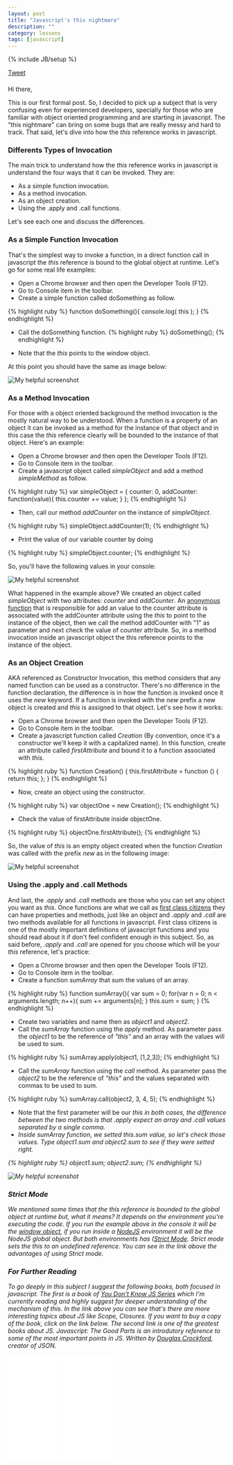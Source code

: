 ```yaml
---
layout: post
title: "Javascript's this nightmare"
description: ""
category: lessons
tags: [javascript]
---
```

{% include JB/setup %}



<div style="margin-bottom: 1.5em;">
	<div>
		<a href="https://twitter.com/share" class="twitter-share-button" style="vertical-align: bottom">Tweet</a>
	</div>
	<div>
		<span id="facebook-share" class="fb-share-button" data-href="http://rafaelcfreire.github.io/lessons/2014/10/11/javascripts-this-nightmare/" data-layout="button"></span>
	</div>
</div>

Hi there,

This is our first formal post. So, I decided to pick up a subject that is very confusing even for experienced developers, specially for those who are familiar with object oriented programming and are starting in javascript. The "this nightmare" can bring on some bugs that are really messy and hard to track. That said, let's dive into how the <i>this</i> reference works in javascript.

### Differents Types of Invocation

The main trick to understand how the <i>this</i> reference works in javascript is understand the four ways that it can be invoked. They are:

- As a simple function invocation.
- As a method invocation.
- As an object creation.
- Using the .apply and .call functions.

Let's see each one and discuss the differences.

### As a Simple Function Invocation
That's the simplest way to invoke a function, in a direct function call in javascript the <i>this</i> reference is bound to the global object at runtime. Let's go for some real life examples:

- Open a Chrome browser and then open the Developer Tools (F12).
- Go to Console item in the toolbar.
- Create a simple function called doSomething as follow.

{% highlight ruby %}
		function doSomething(){
 console.log( this ); 
}
{% endhighlight %}

- Call the doSomething function.
{% highlight ruby %}
		doSomething();
{% endhighlight %}
 
- Note that the <i>this</i> points to the window object.


At this point you should have the same as image below:


![My helpful screenshot](/assets/image_post_2014_10_11.png)


### As a Method Invocation
For those with a object oriented background the method invocation is the mostly natural way to be understood. When a function is a property of an object it can be invoked as a method for the instance of that object and in this case the <i>this</i> reference clearly will be bounded to the instance of that object. Here's an example:

- Open a Chrome browser and then open the Developer Tools (F12).
- Go to Console item in the toolbar.
- Create a javascript object called <i>simpleObject</i> and add a method <i>simpleMethod</i> as follow.

{% highlight ruby %}
var simpleObject = 
{ 
 counter: 0, 
 addCounter: function(value){ 
  this.counter += value;
 } 
};
{% endhighlight %}

- Then, call our method <i>addCounter</i> on the instance of <i>simpleObject</i>.
 
{% highlight ruby %}
		simpleObject.addCounter(1);
{% endhighlight %} 

- Print the value of our variable counter by doing

{% highlight ruby %}
		simpleObject.counter;
{% endhighlight %} 


So, you'll have the following values in your console:

![My helpful screenshot](/assets/image2_post_2014_10_11.png)

What happened in the example above? We created an object called <i>simpleObject</i> with two attributes: <i>counter</i> and <i>addCounter</i>. An <a href="http://en.wikipedia.org/wiki/Anonymous_function#JavaScript" target='_blank'>anonymous function</a> that is responsible for add an value to the counter attribute is associated with the addCounter attribute using the <i>this</i> to point to the instance of the object, then we call the method addCounter with "1" as parameter and next check the value of counter attribute. So, in a method invocation inside an javascript object the this reference points to the instance of the object.

### As an Object Creation
AKA referenced as Constructor Invocation, this method considers that any named function can be used as a constructor. There's no difference in the function declaration, the difference is in how the function is invoked once it uses the <i>new</i> keyword. If a function is invoked with the <i>new</i> prefix a new object is created and <i>this</i> is assigned to that object. Let's see how it works:

- Open a Chrome browser and then open the Developer Tools (F12).
- Go to Console item in the toolbar.
- Create a javascript function called <i>Creation</i> (By convention, once it's a constructor we'll keep it with a capitalized name). In this function, create an attribute called <i>firstAttribute</i> and bound it to a function associated with <i>this</i>. 

{% highlight ruby %}
function Creation()
{
 this.firstAttribute = function () { return this; };
}
{% endhighlight %} 

- Now, create an object using the constructor.

{% highlight ruby %}
	var objectOne = new Creation();
{% endhighlight %} 

- Check the value of firstAttribute inside objectOne.

{% highlight ruby %}
	objectOne.firstAttribute();
{% endhighlight %} 

So, the value of <i>this</i> is an empty object created when the function <i>Creation</i> was called with the prefix <i>new</i> as in the following image:

![My helpful screenshot](/assets/image3_post_2014_10_11.png)

### Using the .apply and .call Methods
And last, the <i>.apply</i> and <i>.call</i> methods are those who you can set any object you want as <i>this</i>. Once functions are what we call as <a href="http://en.wikipedia.org/wiki/First-class_function" target='_blank'>first class citizens</a> they can have properties and methods, just like an object and <i>.apply</i> and <i>.call</i> are two methods available for all functions in javascript. First class citizens is one of the mostly important definitions of javascript functions and you should read about it if don't feel confident enough in this subject. So, as said before, <i>.apply</i> and <i>.call</i> are opened for you choose which will be your <i>this</i> reference, let's practice:

- Open a Chrome browser and then open the Developer Tools (F12).
- Go to Console item in the toolbar.
- Create a function <i>sumArray</i> that sum the values of an array.

{% highlight ruby %}
function sumArray(){
 var sum = 0;
 for(var n = 0; n < arguments.length; n++){
  sum += arguments[n];
 }
 this.sum = sum;
}
{% endhighlight %}
 
- Create two variables and name then as <i>object1</i> and <i>object2</i>.
- Call the <i>sumArray</i> function using the <i>apply</i> method. As parameter pass the <i>object1</i> to be the reference of <i>"this"</i> and an array with the values will be used to sum.

{% highlight ruby %}
	sumArray.apply(object1, [1,2,3]);
{% endhighlight %}

- Call the <i>sumArray</i> function using the <i>call</i> method. As parameter pass the <i>object2</i> to be the reference of <i>"this"</i> and the values separated with commas to be used to sum.

{% highlight ruby %}
	sumArray.call(object2, 3, 4, 5);
{% endhighlight %}

- Note that the first parameter will be our <i>this<i> in both cases, the difference between the two methods is that <i>.apply</i> expect an array and <i>.call</i> values separated by a single comma.
- Inside <i>sumArray</i> function, we setted <i>this.sum</i> value, so let's check those values. Type <i>object1.sum</i> and <i>object2.sum</i> to see if they were setted right.

{% highlight ruby %}
	object1.sum;
	object2.sum;
{% endhighlight %}

![My helpful screenshot](/assets/image4_post_2014_10_11.png)

### Strict Mode
We mentioned some times that the this reference is bounded to the global object at runtime but, what it means? It depends on the environment you're executing the code. If you run the example above in the console it will be the <a href="http://www.w3schools.com/js/js_window.asp" target="_blank">window object</a>, if you run inside a <a href="http://nodejs.org" target="_blank">NodeJS</a> environment it will be the NodeJS global object. But both environments has (<a href="http://www.yuiblog.com/blog/2010/12/14/strict-mode-is-coming-to-town/" target="_blank">Strict Mode</a>. Strict mode sets the <i>this</i> to an undefined reference. You can see in the link above the advantages of using Strict mode.

### For Further Reading
To go deeply in this subject I suggest the following books, both focused in javascript. The first is a book of <a href="https://github.com/getify/You-Dont-Know-JS/blob/master/README.md#you-dont-know-js-book-series" target="_blank">You Don't Know JS Series</a> which I'm currently reading and highly suggest for deeper understanding of the mechanism of <i>this</i>. In the link above you can see that's there are more interesting topics about JS like Scope, Closures. If you want to buy a copy of the book, click on the link below. The second link is one of the greatest books about JS. Javascript: The Good Parts is an introdutory reference to some of the most important points in JS. Written by <a href="http://javascript.crockford.com" target="_blank">Douglas Crockford</a>, creator of JSON.


 
<iframe style="width:120px;height:240px;" marginwidth="0" marginheight="0" scrolling="no" frameborder="0" src="//ws-na.amazon-adsystem.com/widgets/q?ServiceVersion=20070822&OneJS=1&Operation=GetAdHtml&MarketPlace=US&source=ac&ref=tf_til&ad_type=product_link&tracking_id=raffretecblo-20&marketplace=amazon&region=US&placement=1491904151&asins=1491904151&linkId=463ZW6OOIPXPIIB5&show_border=true&link_opens_in_new_window=true">
</iframe>

 
<iframe style="width:120px;height:240px;" marginwidth="0" marginheight="0" scrolling="no" frameborder="0" src="//ws-na.amazon-adsystem.com/widgets/q?ServiceVersion=20070822&OneJS=1&Operation=GetAdHtml&MarketPlace=US&source=ac&ref=tf_til&ad_type=product_link&tracking_id=raffretecblo-20&marketplace=amazon&region=US&placement=0596517742&asins=0596517742&linkId=ZTOWF5DCU6HUXDRX&show_border=true&link_opens_in_new_window=true">
</iframe>

<script type="text/javascript" src="/js/main.js"></script>



